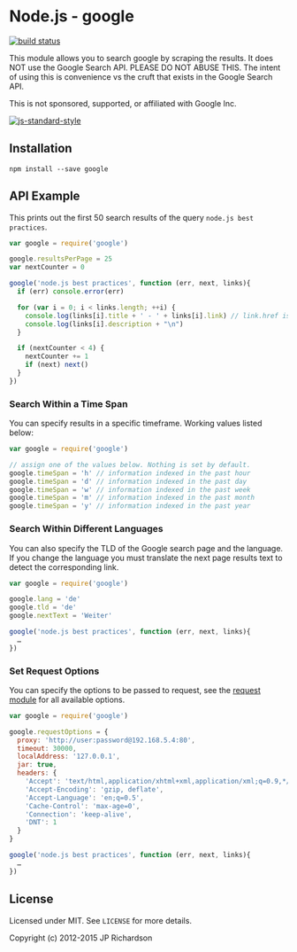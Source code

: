 Node.js - google
=====================

[![build status](https://secure.travis-ci.org/jprichardson/node-google.png)](http://travis-ci.org/jprichardson/node-google)

This module allows you to search google by scraping the results. It does NOT use the Google Search API. PLEASE DO NOT ABUSE THIS. The intent of using this is convenience vs the cruft that exists in the Google Search API.

This is not sponsored, supported, or affiliated with Google Inc.

[![js-standard-style](https://raw.githubusercontent.com/feross/standard/master/badge.png)](https://github.com/feross/standard)


Installation
------------

    npm install --save google



API Example
-------

This prints out the first 50 search results of the query `node.js best practices`.

```js
var google = require('google')

google.resultsPerPage = 25
var nextCounter = 0

google('node.js best practices', function (err, next, links){
  if (err) console.error(err)

  for (var i = 0; i < links.length; ++i) {
    console.log(links[i].title + ' - ' + links[i].link) // link.href is an alias for link.link
    console.log(links[i].description + "\n")
  }

  if (nextCounter < 4) {
    nextCounter += 1
    if (next) next()
  }
})
```


### Search Within a Time Span

You can specify results in a specific timeframe. Working values listed below:

```js
var google = require('google')

// assign one of the values below. Nothing is set by default.
google.timeSpan = 'h' // information indexed in the past hour
google.timeSpan = 'd' // information indexed in the past day
google.timeSpan = 'w' // information indexed in the past week
google.timeSpan = 'm' // information indexed in the past month
google.timeSpan = 'y' // information indexed in the past year
```


### Search Within Different Languages

You can also specify the TLD of the Google search page and the language.
If you change the language you must translate the next page results text to detect the corresponding link.

```js
var google = require('google')

google.lang = 'de'
google.tld = 'de'
google.nextText = 'Weiter'

google('node.js best practices', function (err, next, links){
  …
})
```


### Set Request Options

You can specify the options to be passed to request, see the [request module](https://github.com/request/request) for all available options.

```js
var google = require('google')

google.requestOptions = {
  proxy: 'http://user:password@192.168.5.4:80',
  timeout: 30000,
  localAddress: '127.0.0.1',
  jar: true,
  headers: {
    'Accept': 'text/html,application/xhtml+xml,application/xml;q=0.9,*/*;q=0.8',
    'Accept-Encoding': 'gzip, deflate',
    'Accept-Language': 'en;q=0.5',
    'Cache-Control': 'max-age=0',
    'Connection': 'keep-alive',
    'DNT': 1
  }
}

google('node.js best practices', function (err, next, links){
  …
})
```


License
-------

Licensed under MIT. See `LICENSE` for more details.

Copyright (c) 2012-2015 JP Richardson

